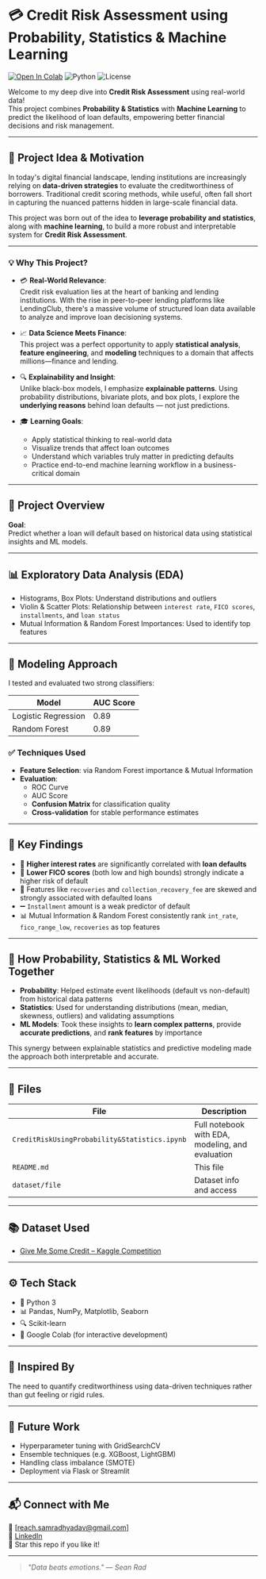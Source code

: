 # 💳 Credit Risk Assessment using Probability, Statistics & Machine Learning  
[![Open In Colab](https://colab.research.google.com/assets/colab-badge.svg)](https://colab.research.google.com/github/samradhyadav/Credit-Risk-Assessment/blob/main/CreditRiskUsingProbability%26Statistics.ipynb)
![Python](https://img.shields.io/badge/Python-3.10-blue.svg)
![License](https://img.shields.io/github/license/your-username/your-repo)


Welcome to my deep dive into **Credit Risk Assessment** using real-world data!  
This project combines **Probability & Statistics** with **Machine Learning** to predict the likelihood of loan defaults, empowering better financial decisions and risk management.

---

## 🎯 Project Idea & Motivation

In today's digital financial landscape, lending institutions are increasingly relying on **data-driven strategies** to evaluate the creditworthiness of borrowers. Traditional credit scoring methods, while useful, often fall short in capturing the nuanced patterns hidden in large-scale financial data.

This project was born out of the idea to **leverage probability and statistics**, along with **machine learning**, to build a more robust and interpretable system for **Credit Risk Assessment**. 

---

### 💡 Why This Project?

- 💳 **Real-World Relevance**:  
  Credit risk evaluation lies at the heart of banking and lending institutions. With the rise in peer-to-peer lending platforms like LendingClub, there's a massive volume of structured loan data available to analyze and improve loan decisioning systems.

- 📈 **Data Science Meets Finance**:  
  This project was a perfect opportunity to apply **statistical analysis**, **feature engineering**, and **modeling** techniques to a domain that affects millions—finance and lending.

- 🔍 **Explainability and Insight**:  
  Unlike black-box models, I emphasize **explainable patterns**. Using probability distributions, bivariate plots, and box plots, I explore the **underlying reasons** behind loan defaults — not just predictions.

- 🎓 **Learning Goals**:
    - Apply statistical thinking to real-world data  
    - Visualize trends that affect loan outcomes  
    - Understand which variables truly matter in predicting defaults  
    - Practice end-to-end machine learning workflow in a business-critical domain

---

## 📁 Project Overview

**Goal**:  
Predict whether a loan will default based on historical data using statistical insights and ML models.

---

## 📊 Exploratory Data Analysis (EDA)

- Histograms, Box Plots: Understand distributions and outliers
- Violin & Scatter Plots: Relationship between `interest rate`, `FICO scores`, `installments`, and `loan status`
- Mutual Information & Random Forest Importances: Used to identify top features

---

## 🧠 Modeling Approach

I tested and evaluated two strong classifiers:

| Model               | AUC Score |
|--------------------|-----------|
| Logistic Regression | 0.89      |
| Random Forest       | 0.89      |

### ✅ Techniques Used

- **Feature Selection**: via Random Forest importance & Mutual Information
- **Evaluation**: 
  - ROC Curve
  - AUC Score
  - **Confusion Matrix** for classification quality
  - **Cross-validation** for stable performance estimates

---

## 📌 Key Findings

- 🔺 **Higher interest rates** are significantly correlated with **loan defaults**
- 🔻 **Lower FICO scores** (both low and high bounds) strongly indicate a higher risk of default
- 🧾 Features like `recoveries` and `collection_recovery_fee` are skewed and strongly associated with defaulted loans
- ➖ `Installment` amount is a weak predictor of default
- 📊 Mutual Information & Random Forest consistently rank `int_rate`, `fico_range_low`, `recoveries` as top features

---

## 🧮 How Probability, Statistics & ML Worked Together

- **Probability**: Helped estimate event likelihoods (default vs non-default) from historical data patterns
- **Statistics**: Used for understanding distributions (mean, median, skewness, outliers) and validating assumptions
- **ML Models**: Took these insights to **learn complex patterns**, provide **accurate predictions**, and **rank features** by importance

This synergy between explainable statistics and predictive modeling made the approach both interpretable and accurate.

---

## 📂 Files

| File | Description |
|------|-------------|
| `CreditRiskUsingProbability&Statistics.ipynb` | Full notebook with EDA, modeling, and evaluation |
| `README.md` | This file |
| `dataset/file` | Dataset info and access |

---

## 📚 Dataset Used

- [Give Me Some Credit – Kaggle Competition](https://www.kaggle.com/competitions/GiveMeSomeCredit/data)

---

## ⚙️ Tech Stack

- 🐍 Python 3
- 📊 Pandas, NumPy, Matplotlib, Seaborn
- 🔍 Scikit-learn
- 🚀 Google Colab (for interactive development)

---

## 🧠 Inspired By

The need to quantify creditworthiness using data-driven techniques rather than gut feeling or rigid rules.

---

## 🚀 Future Work

- Hyperparameter tuning with GridSearchCV
- Ensemble techniques (e.g. XGBoost, LightGBM)
- Handling class imbalance (SMOTE)
- Deployment via Flask or Streamlit

---

## 📬 Connect with Me

📧 [reach.samradhyadav@gmail.com]  
💼 [LinkedIn](https://www.linkedin.com/in/samradh-singh-yadav/)  
📌 Star this repo if you like it!

---

> _"Data beats emotions." — Sean Rad_
